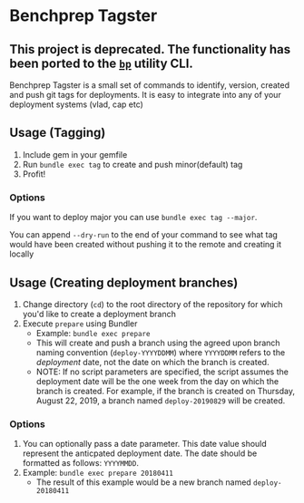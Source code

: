 # Benchprep Tagster

## This project is deprecated. The functionality has been ported to the [`bp`][1] utility CLI.

Benchprep Tagster is a small set of commands to identify, version,
created and push git tags for deployments.
It is easy to integrate into any of your deployment systems (vlad, cap etc)

## Usage (Tagging)

1. Include gem in your gemfile
2. Run `bundle exec tag` to create and push minor(default) tag
3. Profit!

### Options

If you want to deploy major you can use `bundle exec tag --major`.

You can append `--dry-run` to the end of your command to see what tag would have been created
without pushing it to the remote and creating it locally

## Usage (Creating deployment branches)

1.  Change directory (`cd`) to the root directory of the repository for which you'd like to create a deployment branch
2.  Execute `prepare` using Bundler
    - Example: `bundle exec prepare`
    - This will create and push a branch using the agreed upon branch naming convention (`deploy-YYYYDDMM`) where `YYYYDDMM` refers to the _deployment_ date, not the date on which the branch is created.
    - NOTE:  If no script parameters are specified, the script assumes the deployment date will be the one week from the day on which the branch is created.  For example, if the branch is created on Thursday, August 22, 2019, a branch named `deploy-20190829` will be created.

### Options

1.  You can optionally pass a date parameter.  This date value should represent the anticpated deployment date.  The date should be formatted as follows: `YYYYMMDD`.
2.  Example:  `bundle exec prepare 20180411`
    - The result of this example would be a new branch named `deploy-20180411`

[1]: https://github.com/watermelonexpress/bp
